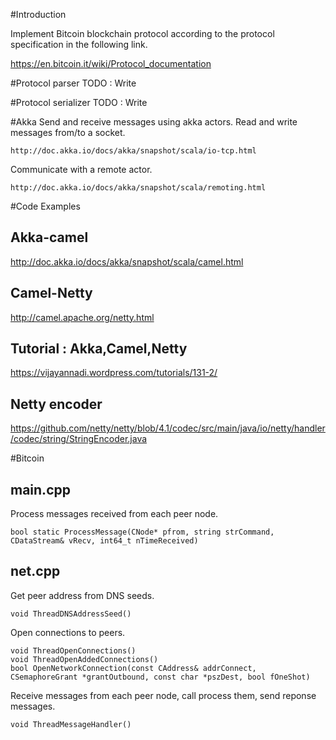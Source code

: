 #Introduction

Implement Bitcoin blockchain protocol according to the protocol specification in the following link. 

https://en.bitcoin.it/wiki/Protocol_documentation

#Protocol parser
TODO : Write

#Protocol serializer
TODO : Write

#Akka
Send and receive messages using akka actors. Read and write messages from/to a socket.
```
http://doc.akka.io/docs/akka/snapshot/scala/io-tcp.html
```
Communicate with a remote actor.
```
http://doc.akka.io/docs/akka/snapshot/scala/remoting.html
```

#Code Examples
## Akka-camel
http://doc.akka.io/docs/akka/snapshot/scala/camel.html

## Camel-Netty 
http://camel.apache.org/netty.html

## Tutorial : Akka,Camel,Netty
https://vijayannadi.wordpress.com/tutorials/131-2/

## Netty encoder
https://github.com/netty/netty/blob/4.1/codec/src/main/java/io/netty/handler/codec/string/StringEncoder.java


#Bitcoin
## main.cpp
Process messages received from each peer node.
```
bool static ProcessMessage(CNode* pfrom, string strCommand, CDataStream& vRecv, int64_t nTimeReceived)
```
## net.cpp
Get peer address from DNS seeds.
```
void ThreadDNSAddressSeed()
```

Open connections to peers.
```
void ThreadOpenConnections()
void ThreadOpenAddedConnections()
bool OpenNetworkConnection(const CAddress& addrConnect, CSemaphoreGrant *grantOutbound, const char *pszDest, bool fOneShot)
```

Receive messages from each peer node, call process them, send reponse messages.
```
void ThreadMessageHandler()
```
